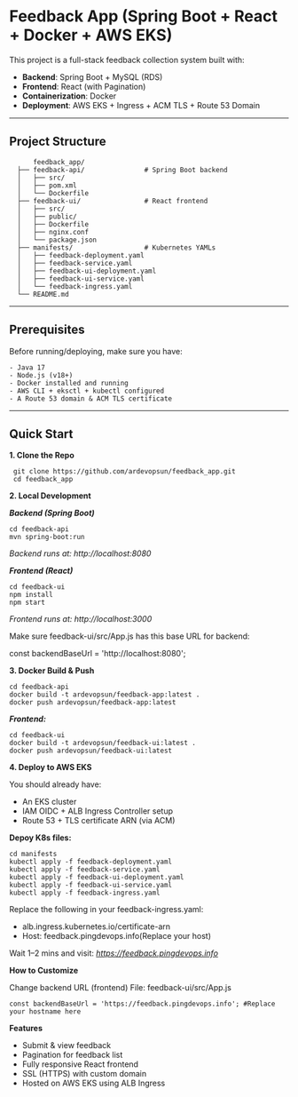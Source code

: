 # Feedback App (Spring Boot + React + Docker + AWS EKS)

This project is a full-stack feedback collection system built with:
- **Backend**: Spring Boot + MySQL (RDS)
- **Frontend**: React (with Pagination)
- **Containerization**: Docker
- **Deployment**: AWS EKS + Ingress + ACM TLS + Route 53 Domain

---

## Project Structure

          feedback_app/
      ├── feedback-api/               # Spring Boot backend
      │   ├── src/
      │   ├── pom.xml
      │   └── Dockerfile
      ├── feedback-ui/                # React frontend
      │   ├── src/
      │   ├── public/
      │   ├── Dockerfile
      │   ├── nginx.conf
      │   └── package.json
      ├── manifests/                  # Kubernetes YAMLs
      │   ├── feedback-deployment.yaml
      │   ├── feedback-service.yaml
      │   ├── feedback-ui-deployment.yaml
      │   ├── feedback-ui-service.yaml
      │   └── feedback-ingress.yaml
      └── README.md

---

## Prerequisites 

Before running/deploying, make sure you have:

    - Java 17
    - Node.js (v18+)
    - Docker installed and running
    - AWS CLI + eksctl + kubectl configured
    - A Route 53 domain & ACM TLS certificate

---

## Quick Start

**1. Clone the Repo**

     git clone https://github.com/ardevopsun/feedback_app.git
     cd feedback_app

**2. Local Development**

_**Backend (Spring Boot)**_

    cd feedback-api
    mvn spring-boot:run
  
  _Backend runs at: http://localhost:8080_

_**Frontend (React)**_
  
    cd feedback-ui
    npm install
    npm start
  
_Frontend runs at: http://localhost:3000_

Make sure feedback-ui/src/App.js has this base URL for backend:

const backendBaseUrl = 'http://localhost:8080';

**3. Docker Build & Push**

    cd feedback-api
    docker build -t ardevopsun/feedback-app:latest .
    docker push ardevopsun/feedback-app:latest

_**Frontend:**_

    cd feedback-ui
    docker build -t ardevopsun/feedback-ui:latest .
    docker push ardevopsun/feedback-ui:latest

**4. Deploy to AWS EKS**

You should already have:

  - An EKS cluster
  - IAM OIDC + ALB Ingress Controller setup
  - Route 53 + TLS certificate ARN (via ACM)

**Depoy K8s files:**

    cd manifests
    kubectl apply -f feedback-deployment.yaml
    kubectl apply -f feedback-service.yaml
    kubectl apply -f feedback-ui-deployment.yaml
    kubectl apply -f feedback-ui-service.yaml
    kubectl apply -f feedback-ingress.yaml
  
Replace the following in your feedback-ingress.yaml:

  - alb.ingress.kubernetes.io/certificate-arn
  - Host: feedback.pingdevops.info(Replace your host)

Wait 1–2 mins and visit: _https://feedback.pingdevops.info_

**How to Customize**

Change backend URL (frontend)
File: feedback-ui/src/App.js

    const backendBaseUrl = 'https://feedback.pingdevops.info'; #Replace your hostname here

**Features**

  - Submit & view feedback
  - Pagination for feedback list
  - Fully responsive React frontend
  - SSL (HTTPS) with custom domain
  - Hosted on AWS EKS using ALB Ingress
